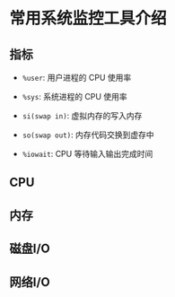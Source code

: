 # 常用系统监控工具介绍

## 指标

- `%user`: 用户进程的 CPU 使用率

- `%sys`: 系统进程的 CPU 使用率

- `si(swap in)`: 虚拟内存的写入内存

- `so(swap out)`: 内存代码交换到虚存中

- `%iowait`: CPU 等待输入输出完成时间

## CPU

## 内存

## 磁盘I/O

## 网络I/O

